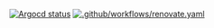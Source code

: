 [![Argocd status][1]][2] [![.github/workflows/renovate.yaml](https://github.com/hnatekmarorg/kubernetes/actions/workflows/renovate.yaml/badge.svg)](https://github.com/hnatekmarorg/kubernetes/actions/workflows/renovate.yaml)

[1]:  https://argocd.hnatekmar.xyz/api/badge?name=coreapps
[2]:  https://argocd.hnatekmar.xyz/applications/argocd/coreapps?view=tree&resource= "Redirect to app"
